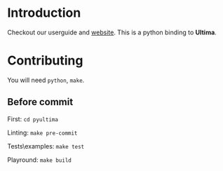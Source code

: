 # Introduction

Checkout our userguide and [website](https://ultimabi.uk/). This is a python binding to **Ultima**.

# Contributing
You will need `python`, `make`.

## Before commit

First:
`cd pyultima`

Linting:
`make pre-commit`

Tests\examples:
`make test`

Playround:
`make build`
